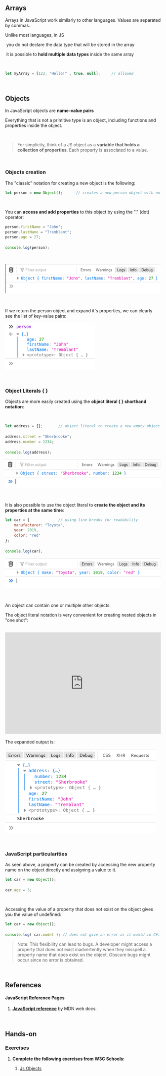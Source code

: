 ## Arrays

Arrays in JavaScript work similarly to other languages. Values are separated by commas.

Unlike most languages, in JS

​	 you do not declare the data type that will be stored in the array

​	 it is possible to **hold multiple data types** inside the same array

​	 

```javascript
let myArray = [123, "Hello!" , true, null];		// allowed
```

<br>

## Objects

In JavaScript objects are **name-value pairs** 

Everything that is not a primitive type is an object, including functions and properties inside the object.

<br>

> For simplicity, think of a JS object as a **variable that holds a collection of properties**. Each property is associated to a value.

<br>

### Objects creation

The "classic" notation for creating a new object is the following:

```javascript
let person = new Object();		// creates a new person object with no properties
```

<br>

You can **access and add properties** to this object by using the "." (dot) operator:

```javascript
person.firstName = "John";
person.lastName = "Tremblant";
person.age = 27;

console.log(person);
```

<br>

![image-20200427130039068](assets/image-20200427130039068.png)

<br>

If we return the person object and expand it's properties, we can clearly see the list of key-value pairs:

![image-20200427211435669](assets/image-20200427211435669.png)

<br>

### Object Literals { }



Objects are more easily created using the **object literal { } shorthand notation**:

<br>

```javascript
let address = {};		// object literal to create a new empty object

address.street = "Sherbrooke";
address.number = 1234;

console.log(address);
```

![image-20200427130359702](assets/image-20200427130359702.png)

<br>

It is also possible to use the object literal to **create the object and its properties at the same time**:

```javascript
let car = {				// using line breaks for readability
    manufacturer: "Toyota",
    year: 2019,
    color: "red"
};

console.log(car);
```

![image-20200427131153677](assets/image-20200427131153677.png)

<br>

An object can contain one or multiple other objects.

The object literal notation is very convenient for creating nested objects in "one shot":

<br>

<iframe height="328" style="width: 100%;" scrolling="no" title="wk12  - object literals -ex6" src="https://codepen.io/maujac/embed/yLYXVrP?height=328&theme-id=light&default-tab=js" frameborder="no" allowtransparency="true" allowfullscreen="true" loading="lazy">
  See the Pen <a href='https://codepen.io/maujac/pen/yLYXVrP'>wk12  - object literals -ex6</a> by Mauricio Buschinelli
  (<a href='https://codepen.io/maujac'>@maujac</a>) on <a href='https://codepen.io'>CodePen</a>.
</iframe>

<br>

The expanded output is:

![image-20200427213222007](assets/image-20200427213222007.png)

<br>

### JavaScript particularities



As seen above, a property can be created by accessing the new property name on the object directly and assigning a value to it.

```javascript
let car = new Object();

car.age = 3;
```

<br>



Accessing the value of a property that does not exist on the object gives you the value of undefined:

```javascript
let car = new Object();

console.log( car.model ); // does not give an error as it would in C#. Logs undefined.
```



> Note: This flexibility can lead to bugs.  A developer might access a property that does not exist inadvertently when they misspell a property name that does exist on the object.  Obscure bugs might occur since no error is obtained.



<br>



## References 

#### JavaScript Reference Pages

1. [**JavaScript reference**](https://developer.mozilla.org/en-US/docs/Web/JavaScript/Reference) by MDN web docs.

   

<br>

## Hands-on

### Exercises

1. **Complete the following exercises from W3C Schools:**

   1. [Js Objects](https://www.w3schools.com/js/exercise_js.asp?filename=exercise_js_objects1)

   <br>

